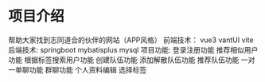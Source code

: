 <h1>项目介绍</h1>
    帮助大家找到志同道合的伙伴的网站（APP风格）
前端技术：
    vue3
    vantUI
    vite
后端技术:
    springboot
    mybatisplus
    mysql
项目功能:
    登录注册功能
    推荐相似用户功能
    根据标签搜索用户功能
    创建队伍功能
    添加解散队伍功能
    推荐队伍功能
    一对一单聊功能
    群聊功能
    个人资料编辑
    选择标签
